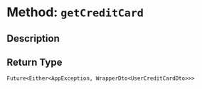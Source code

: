 # Method: `getCreditCard`

## Description



## Return Type
`Future<Either<AppException, WrapperDto<UserCreditCardDto>>>`

